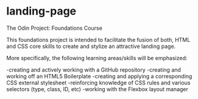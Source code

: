 # landing-page
The Odin Project: Foundations Course

This foundations project is intended to facilitate the fusion of both, HTML and CSS core skills to create and stylize an attractive landing page. 

More specifically, the following learning areas/skills will be emphasized:

-creating and actively working with a GitHub repository
-creating and working off an HTML5 Boilerplate
-creating and applying a corresponding CSS external stylesheet
-reinforcing knowledge of CSS rules and various selectors (type, class, ID, etc)
-working with the Flexbox layout manager 

